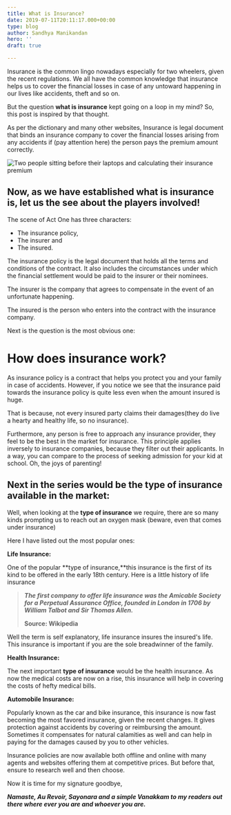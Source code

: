 ```yaml
---
title: What is Insurance?
date: 2019-07-11T20:11:17.000+00:00
type: blog
author: Sandhya Manikandan
hero: ''
draft: true

---
```

Insurance is the common lingo nowadays especially for two wheelers, given the recent regulations. We all have the common knowledge that insurance helps us to cover the financial losses in case of any untoward happening in our lives like accidents, theft and so on.

But the question **what is insurance** kept going on a loop in my mind? So, this post is inspired by that thought.

As per the dictionary and many other websites, Insurance is legal document that binds an insurance company to cover the financial losses arising from any accidents if (pay attention here) the person pays the premium amount correctly.

![Two people sitting before their laptops and calculating their insurance premium](/uploads/helloquence-5fNmWej4tAA-unsplash.jpg "Insurance")

## Now, as we have established what is insurance is, let us the see about the players involved!

The scene of Act One has three characters:

* The insurance policy,
* The insurer and
* The insured.

The insurance policy is the legal document that holds all the terms and conditions of the contract. It also includes the circumstances under which the financial settlement would be paid to the insurer or their nominees.

The insurer is the company that agrees to compensate in the event of an unfortunate happening.

The insured is the person who enters into the contract with the insurance company.

Next is the question is the most obvious one:

# How does insurance work?

As insurance policy is a contract that helps you protect you and your family in case of accidents. However, if you notice we see that the insurance paid towards the insurance policy is quite less even when the amount insured is huge.

That is because, not every insured party claims their damages(they do live a hearty and healthy life, so no insurance).

Furthermore, any person is free to approach any insurance provider, they feel to be the best in the market for insurance. This principle applies inversely to insurance companies, because they filter out their applicants. In a way, you can compare to the process of seeking admission for your kid at school. Oh, the joys of parenting!

## Next in the series would be the type of insurance available in the market:

Well, when looking at the **type of insurance** we require, there are so many kinds prompting us to reach out an oxygen mask (beware, even that comes under insurance)

Here I have listed out the most popular ones:

**Life Insurance:**

One of the popular **type of insurance,**this insurance is the first of its kind to be offered in the early 18th century. Here is a little history of life insurance

> **_The first company to offer life insurance was the Amicable Society for a Perpetual Assurance Office, founded in London in 1706 by William Talbot and Sir Thomas Allen._**
>
> **Source: Wikipedia**

Well the term is self explanatory, life insurance insures the insured's life. This insurance is important if you are the sole breadwinner of the family.

**Health Insurance:**

The next important **type of insurance** would be the health insurance. As now the medical costs are now on a rise, this insurance will help in covering the costs of hefty medical bills.

**Automobile Insurance:**

Popularly known as the car and bike insurance, this insurance is now fast becoming the most favored insurance, given the recent changes. It gives protection against accidents by covering or reimbursing the amount. Sometimes it compensates for natural calamities as well and can help in paying for the damages caused by you to other vehicles.

Insurance policies are now available both offline and online with many agents and websites offering them at competitive prices. But before that, ensure to research well and then choose.

Now it is time for my signature goodbye,

**_Namaste, Au Revoir, Sayonara and a simple Vanakkam to my readers out there where ever you are and whoever you are._**